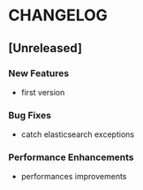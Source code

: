 # CHANGELOG


## [Unreleased]

### New Features
- first version


### Bug Fixes
- catch elasticsearch exceptions


### Performance Enhancements
- performances improvements




